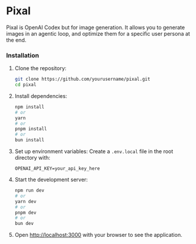 # Pixal

Pixal is OpenAI Codex but for image generation. It allows you to generate images in an agentic loop, and optimize them 
for a specific user persona at the end. 

### Installation

1. Clone the repository:
   ```bash
   git clone https://github.com/yourusername/pixal.git
   cd pixal
   ```

2. Install dependencies:
   ```bash
   npm install
   # or
   yarn
   # or
   pnpm install
   # or
   bun install
   ```

3. Set up environment variables:
   Create a `.env.local` file in the root directory with:
   ```
   OPENAI_API_KEY=your_api_key_here
   ```

4. Start the development server:
   ```bash
   npm run dev
   # or
   yarn dev
   # or
   pnpm dev
   # or
   bun dev
   ```

5. Open [http://localhost:3000](http://localhost:3000) with your browser to see the application.

